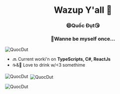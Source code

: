  <h1 align='center'>Wazup Y'all 👋 </h1>
 <h3 align='center'>😄Quốc Đụt😘</h3>
 <h3 align='center'>🏅Wanne be myself once...</h3>
<p align="left"> <img src="https://komarev.com/ghpvc/?username=QuocDut&label=Profile%20views&color=0e75b6&style=flat" alt="QuocDut" /> </p>

- 🔜 Current worki'n on **TypeScripts, C#, ReactJs**
- ☕&🍻 Love to drink w/<3 somethime

<p><img align="left" src="https://github-readme-stats.vercel.app/api/top-langs?username=QuocDut&show_icons=true&locale=en&layout=compact" alt="QuocDut" /></p>

<p>&nbsp;<img align="center" src="https://github-readme-stats.vercel.app/api?username=QuocDut&show_icons=true&locale=en" alt="QuocDut" /></p>

<p><img align="center" src="https://github-readme-streak-stats.herokuapp.com/?user=QuocDut&" alt="QuocDut" /></p>
